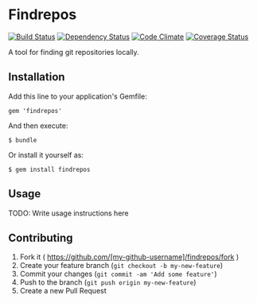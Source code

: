 # Findrepos
[![Build Status](https://travis-ci.org/nicolasmccurdy/findrepos.svg?branch=master)](https://travis-ci.org/nicolasmccurdy/findrepos)
[![Dependency Status](https://gemnasium.com/nicolasmccurdy/findrepos.svg)](https://gemnasium.com/nicolasmccurdy/findrepos)
[![Code Climate](https://codeclimate.com/github/nicolasmccurdy/findrepos.png)](https://codeclimate.com/github/nicolasmccurdy/findrepos)
[![Coverage Status](https://codeclimate.com/github/nicolasmccurdy/findrepos/coverage.png)](https://codeclimate.com/github/nicolasmccurdy/findrepos)

A tool for finding git repositories locally.

## Installation

Add this line to your application's Gemfile:

    gem 'findrepos'

And then execute:

    $ bundle

Or install it yourself as:

    $ gem install findrepos

## Usage

TODO: Write usage instructions here

## Contributing

1. Fork it ( https://github.com/[my-github-username]/findrepos/fork )
2. Create your feature branch (`git checkout -b my-new-feature`)
3. Commit your changes (`git commit -am 'Add some feature'`)
4. Push to the branch (`git push origin my-new-feature`)
5. Create a new Pull Request
